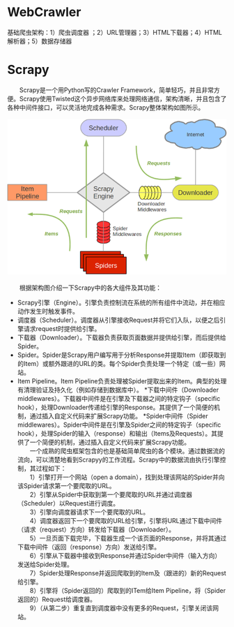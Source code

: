 # WebCrawler
基础爬虫架构：1）爬虫调度器 ；2）URL管理器；3）HTML下载器；4）HTML解析器；5）数据存储器 

# Scrapy
　　Scrapy是一个用Python写的Crawler Framework，简单轻巧，并且非常方便。Scrapy使用Twisted这个异步网络库来处理网络通信，架构清晰，并且包含了各种中间件接口，可以灵活地完成各种需求。Scrapy整体架构如图所示。
<br><br>
![](https://github.com/PinoJoe/WebCrawler/raw/master/img/Scrapy.png)
<br><br>
　　根据架构图介绍一下Scrapy中的各大组件及其功能：
* Scrapy引擎（Engine）。引擎负责控制流在系统的所有组件中流动，并在相应动作发生时触发事件。
* 调度器（Scheduler）。调度器从引擎接收Request并将它们入队，以便之后引擎请求request时提供给引擎。
* 下载器（Downloader）。下载器负责获取页面数据并提供给引擎，而后提供给Spider。
* Spider。Spider是Scrapy用户编写用于分析Response并提取Item（即获取到的Item）或额外跟进的URL的类。每个Spider负责处理一个特定（或一些）网站。
* Item Pipeline。Item Pipeline负责处理被Spider提取出来的Item。典型的处理有清理验证及持久化（例如存储到数据库中）。
*下载中间件（Downloader middlewares）。下载器中间件是在引擎及下载器之间的特定钩子（specific hook），处理Downloader传递给引擎的Response。其提供了一个简便的机制，通过插入自定义代码来扩展Scrapy功能。
*Spider中间件（Spider middlewares）。Spider中间件是在引擎及Spider之间的特定钩子（specific hook），处理Spider的输入（response）和输出（Items及Requests）。其提供了一个简便的机制，通过插入自定义代码来扩展Scrapy功能。<br>
　　一个成熟的爬虫框架包含的也是基础简单爬虫的各个模块。通过数据流的流向，可以清楚地看到Scrapyy的工作流程。Scrapy中的数据流由执行引擎控制，其过程如下：<br>
　　1）引擎打开一个网站（open a domain），找到处理该网站的Spider并向该Spider请求第一个要爬取的URL。<br>
　　2）引擎从Spider中获取到第一个要爬取的URL并通过调度器（Scheduler）以Request进行调度。<br>
　　3）引擎向调度器请求下一个要爬取的URL。<br>
　　4）调度器返回下一个要爬取的URL给引擎，引擎将URL通过下载中间件（请求（request）方向）转发给下载器（Downloader）。<br>
　　5）一旦页面下载完毕，下载器生成一个该页面的Response，并将其通过下载中间件（返回（response）方向）发送给引擎。<br>
　　6）引擎从下载器中接收到Response并通过Spider中间件（输入方向）发送给Spider处理。<br>
　　7）Spider处理Response并返回爬取到的Item及（跟进的）新的Request给引擎。<br>
　　8）引擎将（Spider返回的）爬取到的ITem给Item Pipeline，将（Spider返回的）Request给调度器。<br>
　　9）（从第二步）重复直到调度器中没有更多的Request，引擎关闭该网站。
